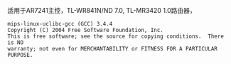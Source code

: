 适用于AR7241主控，TL-WR841N/ND 7.0, TL-MR3420 1.0路由器，
```
mips-linux-uclibc-gcc (GCC) 3.4.4
Copyright (C) 2004 Free Software Foundation, Inc.
This is free software; see the source for copying conditions.  There is NO
warranty; not even for MERCHANTABILITY or FITNESS FOR A PARTICULAR PURPOSE.
```
